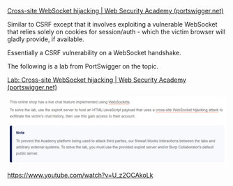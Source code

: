 [Cross-site WebSocket hijacking | Web Security Academy (portswigger.net)](https://portswigger.net/web-security/websockets/cross-site-websocket-hijacking)

Similar to CSRF except that it involves exploiting a vulnerable WebSocket that relies solely on cookies for session/auth - which the victim browser will gladly provide, if available.

Essentially a CSRF vulnerability on a WebSocket handshake.

The following is a lab from PortSwigger on the topic.

[Lab: Cross-site WebSocket hijacking | Web Security Academy (portswigger.net)](https://portswigger.net/web-security/websockets/cross-site-websocket-hijacking/lab)

![](../../../../_attachments/screenshot_20240401172309.png)

https://www.youtube.com/watch?v=U_z2OCAkoLk


